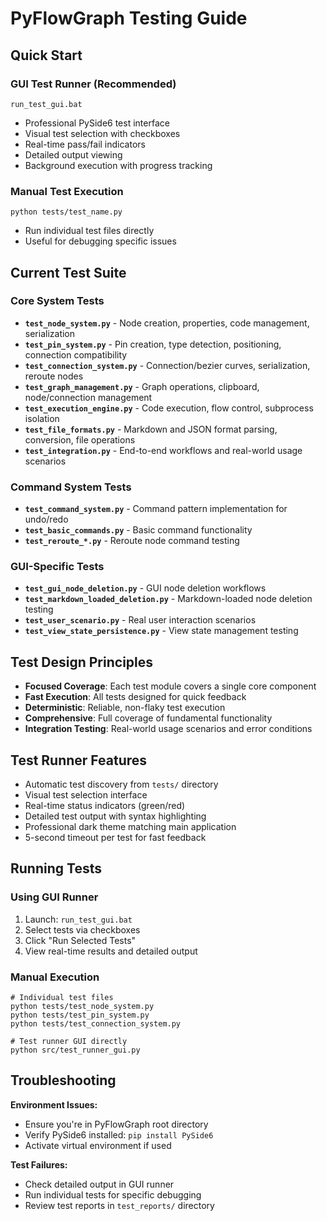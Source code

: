 # PyFlowGraph Testing Guide

## Quick Start

### GUI Test Runner (Recommended)
```batch
run_test_gui.bat
```
- Professional PySide6 test interface
- Visual test selection with checkboxes
- Real-time pass/fail indicators
- Detailed output viewing
- Background execution with progress tracking

### Manual Test Execution
```batch
python tests/test_name.py
```
- Run individual test files directly
- Useful for debugging specific issues

## Current Test Suite

### Core System Tests
- **`test_node_system.py`** - Node creation, properties, code management, serialization
- **`test_pin_system.py`** - Pin creation, type detection, positioning, connection compatibility  
- **`test_connection_system.py`** - Connection/bezier curves, serialization, reroute nodes
- **`test_graph_management.py`** - Graph operations, clipboard, node/connection management
- **`test_execution_engine.py`** - Code execution, flow control, subprocess isolation
- **`test_file_formats.py`** - Markdown and JSON format parsing, conversion, file operations
- **`test_integration.py`** - End-to-end workflows and real-world usage scenarios

### Command System Tests
- **`test_command_system.py`** - Command pattern implementation for undo/redo
- **`test_basic_commands.py`** - Basic command functionality
- **`test_reroute_*.py`** - Reroute node command testing

### GUI-Specific Tests
- **`test_gui_node_deletion.py`** - GUI node deletion workflows
- **`test_markdown_loaded_deletion.py`** - Markdown-loaded node deletion testing
- **`test_user_scenario.py`** - Real user interaction scenarios
- **`test_view_state_persistence.py`** - View state management testing

## Test Design Principles

- **Focused Coverage**: Each test module covers a single core component
- **Fast Execution**: All tests designed for quick feedback
- **Deterministic**: Reliable, non-flaky test execution
- **Comprehensive**: Full coverage of fundamental functionality
- **Integration Testing**: Real-world usage scenarios and error conditions

## Test Runner Features

- Automatic test discovery from `tests/` directory
- Visual test selection interface
- Real-time status indicators (green/red)
- Detailed test output with syntax highlighting
- Professional dark theme matching main application
- 5-second timeout per test for fast feedback

## Running Tests

### Using GUI Runner
1. Launch: `run_test_gui.bat`
2. Select tests via checkboxes
3. Click "Run Selected Tests"
4. View real-time results and detailed output

### Manual Execution
```batch
# Individual test files
python tests/test_node_system.py
python tests/test_pin_system.py
python tests/test_connection_system.py

# Test runner GUI directly
python src/test_runner_gui.py
```

## Troubleshooting

**Environment Issues:**
- Ensure you're in PyFlowGraph root directory
- Verify PySide6 installed: `pip install PySide6`
- Activate virtual environment if used

**Test Failures:**
- Check detailed output in GUI runner
- Run individual tests for specific debugging
- Review test reports in `test_reports/` directory